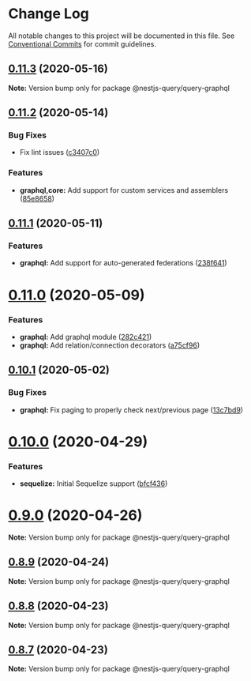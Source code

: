 # Change Log

All notable changes to this project will be documented in this file.
See [Conventional Commits](https://conventionalcommits.org) for commit guidelines.

## [0.11.3](https://github.com/doug-martin/nestjs-query/compare/v0.11.2...v0.11.3) (2020-05-16)

**Note:** Version bump only for package @nestjs-query/query-graphql





## [0.11.2](https://github.com/doug-martin/nestjs-query/compare/v0.11.1...v0.11.2) (2020-05-14)


### Bug Fixes

* Fix lint issues ([c3407c0](https://github.com/doug-martin/nestjs-query/commit/c3407c0abfebe2ed6563cf754bab646af124a661))


### Features

* **graphql,core:** Add support for custom services and assemblers ([85e8658](https://github.com/doug-martin/nestjs-query/commit/85e8658c6acd495233cabb576c3458afcb8fff12))





## [0.11.1](https://github.com/doug-martin/nestjs-query/compare/v0.11.0...v0.11.1) (2020-05-11)


### Features

* **graphql:** Add support for auto-generated federations ([238f641](https://github.com/doug-martin/nestjs-query/commit/238f641967ea6668dfb7bd9034fec732da7fe38b))





# [0.11.0](https://github.com/doug-martin/nestjs-query/compare/v0.10.2...v0.11.0) (2020-05-09)


### Features

* **graphql:** Add graphql module ([282c421](https://github.com/doug-martin/nestjs-query/commit/282c421d0e6f67fe750fa6005f6cb7d960c8fbd0))
* **graphql:** Add relation/connection decorators ([a75cf96](https://github.com/doug-martin/nestjs-query/commit/a75cf96c18dcc3fb1f8899933959753f66b68d7e))





## [0.10.1](https://github.com/doug-martin/nestjs-query/compare/v0.10.0...v0.10.1) (2020-05-02)


### Bug Fixes

* **graphql:** Fix paging to properly check next/previous page ([13c7bd9](https://github.com/doug-martin/nestjs-query/commit/13c7bd90dae9e5d6ffd33a8813b2cdfcc75ae131))





# [0.10.0](https://github.com/doug-martin/nestjs-query/compare/v0.9.0...v0.10.0) (2020-04-29)


### Features

* **sequelize:** Initial Sequelize support ([bfcf436](https://github.com/doug-martin/nestjs-query/commit/bfcf4368b96617113c0334cd78a8881e4952eb99))





# [0.9.0](https://github.com/doug-martin/nestjs-query/compare/v0.8.9...v0.9.0) (2020-04-26)

**Note:** Version bump only for package @nestjs-query/query-graphql





## [0.8.9](https://github.com/doug-martin/nestjs-query/compare/v0.8.8...v0.8.9) (2020-04-24)

**Note:** Version bump only for package @nestjs-query/query-graphql





## [0.8.8](https://github.com/doug-martin/nestjs-query/compare/v0.8.7...v0.8.8) (2020-04-23)

**Note:** Version bump only for package @nestjs-query/query-graphql





## [0.8.7](https://github.com/doug-martin/nestjs-query/compare/v0.8.6...v0.8.7) (2020-04-23)

**Note:** Version bump only for package @nestjs-query/query-graphql
